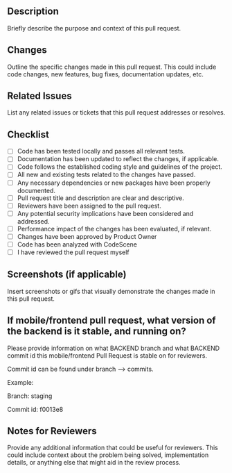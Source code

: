 ## Description

Briefly describe the purpose and context of this pull request.

## Changes

Outline the specific changes made in this pull request. This could include code changes, new features, bug fixes, documentation updates, etc.

## Related Issues

List any related issues or tickets that this pull request addresses or resolves.

## Checklist

- [ ] Code has been tested locally and passes all relevant tests.
- [ ] Documentation has been updated to reflect the changes, if applicable.
- [ ] Code follows the established coding style and guidelines of the project.
- [ ] All new and existing tests related to the changes have passed.
- [ ] Any necessary dependencies or new packages have been properly documented.
- [ ] Pull request title and description are clear and descriptive.
- [ ] Reviewers have been assigned to the pull request.
- [ ] Any potential security implications have been considered and addressed.
- [ ] Performance impact of the changes has been evaluated, if relevant.
- [ ] Changes have been approved by Product Owner
- [ ] Code has been analyzed with CodeScene
- [ ] I have reviewed the pull request myself

## Screenshots (if applicable)

Insert screenshots or gifs that visually demonstrate the changes made in this pull request.

## If mobile/frontend pull request, what version of the backend is it stable, and running on? 

Please provide information on what BACKEND branch and what BACKEND commit id this mobile/frontend Pull Request is stable on for reviewers.

Commit id can be found under branch --> commits. 

Example:

Branch: staging

Commit id: f0013e8

## Notes for Reviewers

Provide any additional information that could be useful for reviewers. This could include context about the problem being solved, implementation details, or anything else that might aid in the review process.
